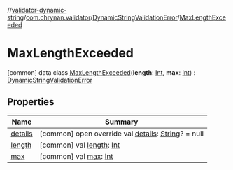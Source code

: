 //[validator-dynamic-string](../../../../index.md)/[com.chrynan.validator](../../index.md)/[DynamicStringValidationError](../index.md)/[MaxLengthExceeded](index.md)



# MaxLengthExceeded  
 [common] data class [MaxLengthExceeded](index.md)(**length**: [Int](https://kotlinlang.org/api/latest/jvm/stdlib/kotlin/-int/index.html), **max**: [Int](https://kotlinlang.org/api/latest/jvm/stdlib/kotlin/-int/index.html)) : [DynamicStringValidationError](../index.md)   


## Properties  
  
|  Name |  Summary | 
|---|---|
| <a name="com.chrynan.validator/DynamicStringValidationError.MaxLengthExceeded/details/#/PointingToDeclaration/"></a>[details](index.md#%5Bcom.chrynan.validator%2FDynamicStringValidationError.MaxLengthExceeded%2Fdetails%2F%23%2FPointingToDeclaration%2F%5D%2FProperties%2F1584461913)| <a name="com.chrynan.validator/DynamicStringValidationError.MaxLengthExceeded/details/#/PointingToDeclaration/"></a> [common] open override val [details](index.md#%5Bcom.chrynan.validator%2FDynamicStringValidationError.MaxLengthExceeded%2Fdetails%2F%23%2FPointingToDeclaration%2F%5D%2FProperties%2F1584461913): [String](https://kotlinlang.org/api/latest/jvm/stdlib/kotlin/-string/index.html)? = null   <br>|
| <a name="com.chrynan.validator/DynamicStringValidationError.MaxLengthExceeded/length/#/PointingToDeclaration/"></a>[length](length.md)| <a name="com.chrynan.validator/DynamicStringValidationError.MaxLengthExceeded/length/#/PointingToDeclaration/"></a> [common] val [length](length.md): [Int](https://kotlinlang.org/api/latest/jvm/stdlib/kotlin/-int/index.html)   <br>|
| <a name="com.chrynan.validator/DynamicStringValidationError.MaxLengthExceeded/max/#/PointingToDeclaration/"></a>[max](max.md)| <a name="com.chrynan.validator/DynamicStringValidationError.MaxLengthExceeded/max/#/PointingToDeclaration/"></a> [common] val [max](max.md): [Int](https://kotlinlang.org/api/latest/jvm/stdlib/kotlin/-int/index.html)   <br>|


